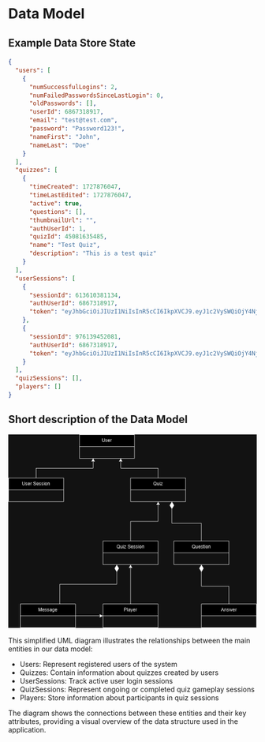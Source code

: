 # Data Model

## Example Data Store State
```json
{
  "users": [
    {
      "numSuccessfulLogins": 2,
      "numFailedPasswordsSinceLastLogin": 0,
      "oldPasswords": [],
      "userId": 6867318917,
      "email": "test@test.com",
      "password": "Password123!",
      "nameFirst": "John",
      "nameLast": "Doe"
    }
  ],
  "quizzes": [
    {
      "timeCreated": 1727876047,
      "timeLastEdited": 1727876047,
      "active": true,
      "questions": [],
      "thumbnailUrl": "",
      "authUserId": 1,
      "quizId": 45081635485,
      "name": "Test Quiz",
      "description": "This is a test quiz"
    }
  ],
  "userSessions": [
    {
      "sessionId": 613610381134,
      "authUserId": 6867318917,
      "token": "eyJhbGciOiJIUzI1NiIsInR5cCI6IkpXVCJ9.eyJ1c2VySWQiOjY4NjczMTg5MTcsImlhdCI6MTcyNzg3NTk5MX0.WZeWHExleXeeQ3KFX0WWYgwCGJJGE2VXCgJdmwrG7N8"
    },
    {
      "sessionId": 976139452081,
      "authUserId": 6867318917,
      "token": "eyJhbGciOiJIUzI1NiIsInR5cCI6IkpXVCJ9.eyJ1c2VySWQiOjY4NjczMTg5MTcsImlhdCI6MTcyNzg3NTk5MX0.WZeWHExleXeeQ3KFX0WWYgwCGJJGE2VXCgJdmwrG7N8"
    }
  ],
  "quizSessions": [],
  "players": []
}
```
## Short description of the Data Model


![Data Model Diagram](./docs/dataStructrueDiagram.png)

This simplified UML diagram illustrates the relationships between the main entities in our data model:

- Users: Represent registered users of the system
- Quizzes: Contain information about quizzes created by users
- UserSessions: Track active user login sessions
- QuizSessions: Represent ongoing or completed quiz gameplay sessions
- Players: Store information about participants in quiz sessions

The diagram shows the connections between these entities and their key attributes, providing a visual overview of the data structure used in the application.




